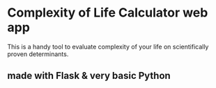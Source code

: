 # Complexity of Life Calculator web app
This is a handy tool to evaluate complexity of your life on scientifically proven determinants.  

## made with Flask & very basic Python